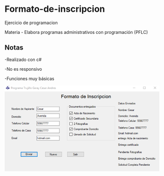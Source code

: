 # Formato-de-inscripcion
Ejercicio de programacion 

Materia - Elabora programas administrativos con programación (PFLC)

## Notas
-Realizado con c#

-No es responsivo

-Funciones muy básicas

![](Capture.PNG)
